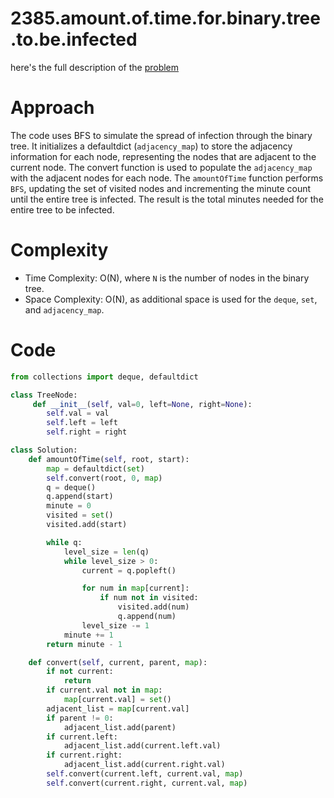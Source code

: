 # 2385.amount.of.time.for.binary.tree.to.be.infected

here's the full description of the [problem](https://leetcode.com/problems/amount-of-time-for-binary-tree-to-be-infected/description/?envType=daily-question&envId=2024-01-10)

# Approach 

The code uses BFS to simulate the spread of infection through the binary tree.
It initializes a defaultdict (`adjacency_map`) to store the adjacency information for each node, representing the nodes that are adjacent to the current node.
The convert function is used to populate the `adjacency_map` with the adjacent nodes for each node.
The `amountOfTime` function performs `BFS`, updating the set of visited nodes and incrementing the minute count until the entire tree is infected.
The result is the total minutes needed for the entire tree to be infected.

# Complexity

- Time Complexity: O(N), where `N` is the number of nodes in the binary tree.
- Space Complexity: O(N), as additional space is used for the `deque`, `set`, and `adjacency_map`.

# Code 

```Python
from collections import deque, defaultdict

class TreeNode:
     def __init__(self, val=0, left=None, right=None):
        self.val = val
        self.left = left
        self.right = right

class Solution:
    def amountOfTime(self, root, start):
        map = defaultdict(set)
        self.convert(root, 0, map)
        q = deque()
        q.append(start)
        minute = 0
        visited = set()
        visited.add(start)

        while q:
            level_size = len(q)
            while level_size > 0:
                current = q.popleft()

                for num in map[current]:
                    if num not in visited:
                        visited.add(num)
                        q.append(num)
                level_size -= 1
            minute += 1
        return minute - 1

    def convert(self, current, parent, map):
        if not current:
            return
        if current.val not in map:
            map[current.val] = set()
        adjacent_list = map[current.val]
        if parent != 0:
            adjacent_list.add(parent)
        if current.left:
            adjacent_list.add(current.left.val)
        if current.right:
            adjacent_list.add(current.right.val)
        self.convert(current.left, current.val, map)
        self.convert(current.right, current.val, map)
```